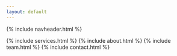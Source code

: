 ```yaml
---
layout: default
---
```

{% include navheader.html %}

{% include services.html %}
{% include about.html %}
{% include team.html %}
{% include contact.html %}